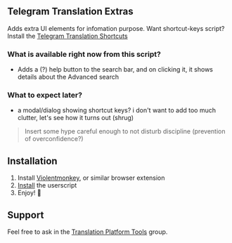 ## Telegram Translation Extras
Adds extra UI elements for infomation purpose. Want shortcut-keys script? Install the [Telegram Translation Shortcuts](https://github.com/jurf/telegram-translation-shortcuts/)


### What is available right now from this script?

- Adds a (?) help button to the search bar, and on clicking it, it shows details about the Advanced search

### What to expect later?

- a modal/dialog showing shortcut keys? i don't want to add too much clutter, let's see how it turns out (shrug)

> Insert some hype careful enough to not disturb discipline  (prevention of overconfidence?)

## Installation

1. Install [Violentmonkey](https://violentmonkey.github.io/get-it/), or similar browser extension
2. [Install](https://github.com/rondevous/telegram-translation-extra/raw/main/telegram-translation-extra.user.js) the userscript
3. Enjoy! :slightly_smiling_face:

## Support

Feel free to ask in the [Translation Platform Tools](https://t.me/translationtools) group.
